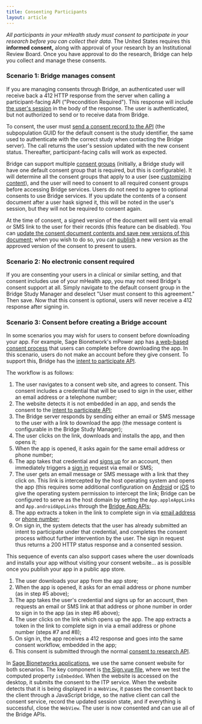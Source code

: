 ```yaml
---
title: Consenting Participants
layout: article
---
```


<div id="toc"></div>

*All participants in your mHealth study must consent to participate in your research before you can collect their data.* The United States requires this **informed consent,** along with approval of your research by an Institutional Review Board. Once you have approval to do the research, Bridge can help you collect and manage these consents.

### Scenario 1: Bridge manages consent

If you are managing consents through Bridge, an authenticated user will receive back a 412 HTTP response from the server when calling a participant-facing API ("Precondition Required"). This response will include [the user's session](/#UserSessionInfo) in the body of the response. The user is authenticated, but not authorized to send or to receive data from Bridge.

To consent, the user must [send a consent record to the API](/swagger-ui/index.html#/Consents/createConsentSignature) (the subpopulation GUID for the default consent is the study identifier, the same used to authenticate with the correct study when contacting the Bridge server). The call returns the user's session updated with the new consent status. Thereafter, participant-facing calls will work as expected.

Bridge can support multiple [consent groups](/#Subpopulation) (initially, a Bridge study will have one default consent group that is required, but this is configurable). It will determine all the consent groups that apply to a user (see [customizing content](/articles/mobile/filtering.html)), and the user will need to consent to all required consent groups before accessing Bridge services. Users do not need to agree to optional consents to use Bridge services. If you update the contents of a consent document after a user hask signed it, this will be noted in the user's session, but they will not be required to consent again.

At the time of consent, a signed version of the document will sent via email or SMS link to the user for their records (this feature can be disabled). You can [update the consent document contents and save new versions of this document;](/swagger-ui/index.html#/Study%20Consents) when you wish to do so, you can [publish](/swagger-ui/index.html#/Study%20Consents/publishConsent) a new version as the approved version of the consent to present to users.

### Scenario 2: No electronic consent required

If you are consenting your users in a clinical or similar setting, and that consent includes use of your mHealth app, you may not need Bridge's consent support at all. Simply navigate to the default consent group in the Bridge Study Manager and deselect "User must consent to this agreement." Then save. Now that this consent is optional, users will never receive a 412 response after signing in.

### Scenario 3: Consent before creating a Bridge account

In some scenarios you may wish for users to consent before downloading your app. For example, Sage Bionetwork's mPower app has [a web-based consent process](https://parkinsonmpower.org/study/intro) that users can complete before downloading the app. In this scenario, users do not make an account before they give consent. To support this, Bridge has the [intent to participate API](/swagger-ui/index.html#/Intent%20To%20Participate/submitIntentToParticipate). 

The workflow is as follows:

1. The user navigates to a consent web site, and agrees to consent. This consent includes a credential that will be used to sign in the user, either an email address or a telephone number;
1. The website detects it is not embedded in an app, and sends the consent to the [intent to participate API](/swagger-ui/index.html#/Intent%20To%20Participate/submitIntentToParticipate);
1. The Bridge server responds by sending either an email or SMS message to the user with a link to download the app (the message content is configurable in the Bridge Study Manager);
1. The user clicks on the link, downloads and installs the app, and then opens it;
1. When the app is opened, it asks again for the same email address or phone number;
1. The app takes that credential and [signs up](/articles/mobile/authentication.html) for an account, then immediately triggers a [sign in](/articles/mobile/authentication.html) request via email or SMS;
1. The user gets an email message or SMS message with a link that they click on. This link is intercepted by the host operating system and opens the app (this requires some additional configuration on [Android](https://developer.android.com/training/app-links/verify-site-associations.html) or [iOS](https://developer.apple.com/library/archive/documentation/General/Conceptual/AppSearch/UniversalLinks.html) to give the operating system permission to intercept the link; Bridge can be configured to serve as the host domain by setting the `App.appleAppLinks` and `App.androidAppLinks` through the [Bridge App APIs](/swagger-ui/index.html#/Apps);
1. The app extracts a token in the link to complete sign in via [email address](/swagger-ui/index.html#/Authentication/signInViaEmail) or [phone number](/swagger-ui/index.html#/Authentication/signInViaPhone);
1. On sign in, the system detects that the user has already submitted an intent to participate under that credential, and completes the consent process without further intervention by the user. The sign in request thus returns a 200 HTTP status response and a consented session.

This sequence of events can also support cases where the user downloads and installs your app without visiting your consent website... as is possible once you publish your app in a public app store.

1. The user downloads your app from the app store;
1. When the app is opened, it asks for an email address or phone number (as in step #5 above);
1. The app takes the user's credential and signs up for an account, then requests an email or SMS link at that address or phone number in order to sign in to the app (as in step #6 above);
1. The user clicks on the link which opens up the app. The app extracts a token in the link to complete sign in via a email address or phone number (steps #7 and #8);
1. On sign in, the app receives a 412 response and goes into the same consent workflow, embedded in the app;
1. This consent is submitted through the normal [consent to research API](/swagger-ui/index.html#/Consents/createConsentSignature).

In [Sage Bionetworks applications](https://github.com/Sage-Bionetworks/web-mpower-2), we use the same consent website for both scenarios. The key component is [the Sign.vue file](https://github.com/Sage-Bionetworks/web-mpower-2/blob/release/src/components/study/Sign.vue), where we test the computed property `isEmbedded`. When the website is accessed on the desktop, it submits the consent to the ITP service. When the website detects that it is being displayed in a `WebView`, it passes the consent back to the client through a JavaScript bridge, so the native client can call the consent service, record the updated session state, and if everything is successful, close the `WebView`. The user is now consented and can use all of the Bridge APIs.
